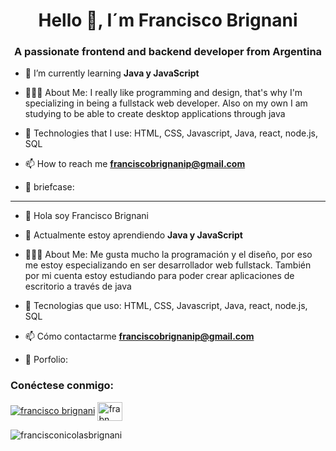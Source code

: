 <h1 align="center">Hello 👋, I´m Francisco Brignani</h1>
<h3 align="center">A passionate frontend and backend developer from Argentina</h3>

- 🌱 I’m currently learning **Java y JavaScript**

- 👨🏻‍💻 About Me: I really like programming and design, that's why I'm specializing in being a fullstack web developer. Also on my own I am studying to be able to create desktop applications through java

- 🧱 Technologies that I use: HTML, CSS, Javascript, Java, react, node.js, SQL

- 📫 How to reach me **franciscobrignanip@gmail.com**

- 💼 briefcase: 
------------------------------------------------------------------------------------------------------------------------------------------
- 👋 Hola soy Francisco Brignani

- 🌱 Actualmente estoy aprendiendo **Java y JavaScript**

- 👨🏻‍💻 About Me: Me gusta mucho la programación y el diseño, por eso me estoy especializando en ser desarrollador web fullstack. También por mi cuenta estoy estudiando para poder crear aplicaciones de escritorio a través de java

- 🧱 Tecnologias que uso: HTML, CSS, Javascript, Java, react, node.js, SQL

- 📫 Cómo contactarme **franciscobrignanip@gmail.com**

- 💼 Porfolio:

<h3 align= "left">Conéctese conmigo:</h3>
<p align="left">
<a href="https://linkedin.com/in/francisco brignani" target="blank"><img align="center " src="https://raw.githubusercontent.com/rahuldkjain/github-profile-readme-generator/master/src/images/icons/Social/linked-in-alt.svg" alt="francisco brignani" altura="30" ancho="40" /></a>
<a href="https://discord.gg/frabn" target="blank"><img align="center" src="https://raw.githubusercontent.com/rahuldkjain/github-profile-readme-generator /master/src/images/icons/Social/discord.svg" alt="frabn" height="30" width="40" /></a> </p>

<p><img align="center" src="https://github-readme-stats.vercel.app/api/top-langs?username=francisconicolasbrignani&show_icons=true&locale=en&layout=compact" alt="francisconicolasbrignani" /> </p>
